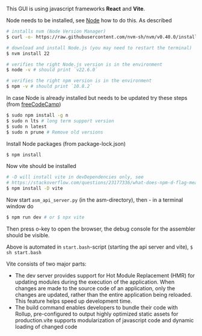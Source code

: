 This GUI is using javascript frameworks **React** and **Vite**.

Node needs to be installed, see [Node](https://nodejs.org/en/download/package-manager) how to do this.
As described
```bash
# installs nvm (Node Version Manager)
$ curl -o- https://raw.githubusercontent.com/nvm-sh/nvm/v0.40.0/install.sh | bash

# download and install Node.js (you may need to restart the terminal)
$ nvm install 22

# verifies the right Node.js version is in the environment
$ node -v # should print `v22.6.0`

# verifies the right npm version is in the environment
$ npm -v # should print `10.8.2`
```

In case Node is already installed but needs to be updated try these steps (from [freeCodeCamp](https://www.freecodecamp.org/news/how-to-update-node-and-npm-to-the-latest-version/))

```bash
$ sudo npm install -g n
$ sudo n lts # long term support version
$ sudo n latest
$ sudo n prune # Remove old versions
```

Install Node packages (from package-lock.json)
```bash
$ npm install
```
Now vite should be installed

```bash
# -D will install vite in devDependencies only, see 
# https://stackoverflow.com/questions/23177336/what-does-npm-d-flag-mean 
$ npm install -D vite
```

Now start `asm_api_server.py` (in the asm-directory), then - in a terminal window do

```bash
$ npm run dev # or $ npx vite
```

Then press o-key to open the browser, the debug console for the assembler should be visible.

Above is automated in `start.bash`-script (starting the api server and vite), `$ sh start.bash`

Vite consists of two major parts:

* The dev server provides support for Hot Module Replacement (HMR) for updating modules during the execution of the application. 
When changes are made to the source code of an application, only the changes are updated, rather than the entire application being reloaded. 
This feature helps speed up development time.
* The build command enables developers to bundle their code with Rollup, pre-configured to output highly 
optimized static assets for production.vite supports modularization of javascript code and dynamic loading of changed code

